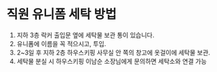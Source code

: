 # 직원 유니폼 세탁 방법
1. 지하 3층 락커 출입문 옆에 세탁물 보관 통이 있습니다.
2. 유니폼에 이름을 꼭 적으시고, 투입.
3. 2~3일 후 지하 2층 하우스키핑 사무실 안 쪽의 창고에 옷걸이에 세탁물 보관.
4. 세탁물 분실 시 하우스키핑 이남순 소장님에게 문의하면 세탁소와 연결 가능